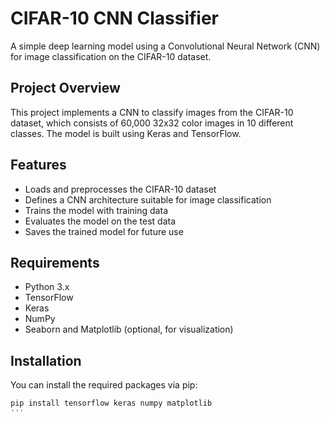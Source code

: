 # CIFAR-10 CNN Classifier

A simple deep learning model using a Convolutional Neural Network (CNN) for image classification on the CIFAR-10 dataset.

## Project Overview

This project implements a CNN to classify images from the CIFAR-10 dataset, which consists of 60,000 32x32 color images in 10 different classes. The model is built using Keras and TensorFlow.

## Features

- Loads and preprocesses the CIFAR-10 dataset
- Defines a CNN architecture suitable for image classification
- Trains the model with training data
- Evaluates the model on the test data
- Saves the trained model for future use

## Requirements

- Python 3.x
- TensorFlow
- Keras
- NumPy
- Seaborn and Matplotlib (optional, for visualization)

## Installation

You can install the required packages via pip:

```bash
pip install tensorflow keras numpy matplotlib
'''

